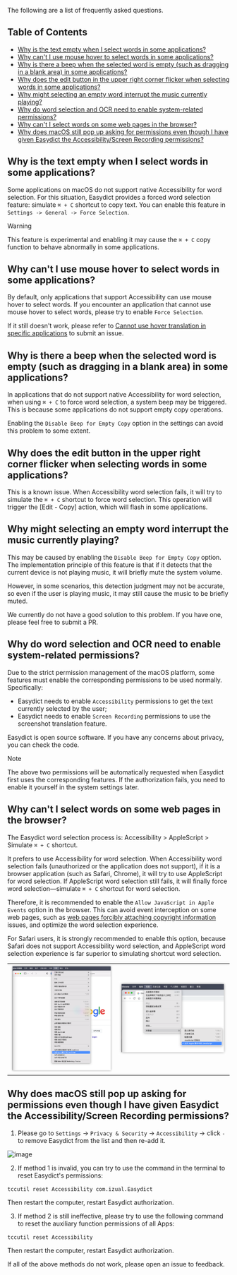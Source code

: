 The following are a list of frequently asked questions.

## Table of Contents

- [Why is the text empty when I select words in some applications?](#why-is-the-text-empty-when-i-select-words-in-some-applications)
- [Why can't I use mouse hover to select words in some applications?](#why-cant-i-use-mouse-hover-to-select-words-in-some-applications)
- [Why is there a beep when the selected word is empty (such as dragging in a blank area) in some applications?](#why-is-there-a-beep-when-the-selected-word-is-empty-such-as-dragging-in-a-blank-area-in-some-applications)
- [Why does the edit button in the upper right corner flicker when selecting words in some applications?](#why-does-the-edit-button-in-the-upper-right-corner-flicker-when-selecting-words-in-some-applications)
- [Why might selecting an empty word interrupt the music currently playing?](#why-might-selecting-an-empty-word-interrupt-the-music-currently-playing)
- [Why do word selection and OCR need to enable system-related permissions?](#why-do-word-selection-and-ocr-need-to-enable-system-related-permissions)
- [Why can't I select words on some web pages in the browser?](#why-cant-i-select-words-on-some-web-pages-in-the-browser)
- [Why does macOS still pop up asking for permissions even though I have given Easydict the Accessibility/Screen Recording permissions?](#why-does-macos-still-pop-up-asking-for-permissions-even-though-i-have-given-easydict-the-accessibilityscreen-recording-permissions)

## Why is the text empty when I select words in some applications?

Some applications on macOS do not support native Accessibility for word selection. For this situation, Easydict provides a forced word selection feature: simulate `⌘ + C` shortcut to copy text. You can enable this feature in `Settings -> General -> Force Selection`.

> [!WARNING]
> This feature is experimental and enabling it may cause the `⌘ + C` copy function to behave abnormally in some applications.

## Why can't I use mouse hover to select words in some applications?

By default, only applications that support Accessibility can use mouse hover to select words. If you encounter an application that cannot use mouse hover to select words, please try to enable `Force Selection`.

If it still doesn't work, please refer to [Cannot use hover translation in specific applications](https://github.com/tisfeng/Easydict/issues/84) to submit an issue.

## Why is there a beep when the selected word is empty (such as dragging in a blank area) in some applications?

In applications that do not support native Accessibility for word selection, when using `⌘ + C` to force word selection, a system beep may be triggered. This is because some applications do not support empty copy operations.

Enabling the `Disable Beep for Empty Copy` option in the settings can avoid this problem to some extent.

## Why does the edit button in the upper right corner flicker when selecting words in some applications?

This is a known issue. When Accessibility word selection fails, it will try to simulate the `⌘ + C` shortcut to force word selection. This operation will trigger the [Edit - Copy] action, which will flash in some applications.

## Why might selecting an empty word interrupt the music currently playing?

This may be caused by enabling the `Disable Beep for Empty Copy` option. The implementation principle of this feature is that if it detects that the current device is not playing music, it will briefly mute the system volume.

However, in some scenarios, this detection judgment may not be accurate, so even if the user is playing music, it may still cause the music to be briefly muted.

We currently do not have a good solution to this problem. If you have one, please feel free to submit a PR.

## Why do word selection and OCR need to enable system-related permissions?

Due to the strict permission management of the macOS platform, some features must enable the corresponding permissions to be used normally. Specifically:

- Easydict needs to enable `Accessibility` permissions to get the text currently selected by the user;
- Easydict needs to enable `Screen Recording` permissions to use the screenshot translation feature.

Easydict is open source software. If you have any concerns about privacy, you can check the code.

>[!NOTE]
> The above two permissions will be automatically requested when Easydict first uses the corresponding features. If the authorization fails, you need to enable it yourself in the system settings later.

## Why can't I select words on some web pages in the browser?

The Easydict word selection process is: Accessibility > AppleScript > Simulate `⌘ + C` shortcut.

It prefers to use Accessibility for word selection. When Accessibility word selection fails (unauthorized or the application does not support), if it is a browser application (such as Safari, Chrome), it will try to use AppleScript for word selection. If AppleScript word selection still fails, it will finally force word selection—simulate `⌘ + C` shortcut for word selection.

Therefore, it is recommended to enable the `Allow JavaScript in Apple Events` option in the browser. This can avoid event interception on some web pages, such as [web pages forcibly attaching copyright information](https://github.com/tisfeng/Easydict/issues/85) issues, and optimize the word selection experience.

For Safari users, it is strongly recommended to enable this option, because Safari does not support Accessibility word selection, and AppleScript word selection experience is far superior to simulating shortcut word selection.

<table>
    <td> <img src="https://raw.githubusercontent.com/tisfeng/ImageBed/main/uPic/image-20230708115811617-1688788691.png">
    <td> <img src="https://raw.githubusercontent.com/tisfeng/ImageBed/main/uPic/image-20230708115827839-1688788707.png">
</table>

## Why does macOS still pop up asking for permissions even though I have given Easydict the Accessibility/Screen Recording permissions?

1. Please go to `Settings` -> `Privacy & Security` -> `Accessibility` -> click `-` to remove Easydict from the list and then re-add it.

<img width="751" alt="image" src="https://github.com/tisfeng/Easydict/assets/25194972/cd3961a9-8baf-42de-97fc-6acc3cb30b03">

2. If method 1 is invalid, you can try to use the command in the terminal to reset Easydict's permissions:

```shell
tccutil reset Accessibility com.izual.Easydict
```

Then restart the computer, restart Easydict authorization.

3. If method 2 is still ineffective, please try to use the following command to reset the auxiliary function permissions of all Apps:

```shell
tccutil reset Accessibility
```

Then restart the computer, restart Easydict authorization.

If all of the above methods do not work, please open an issue to feedback.